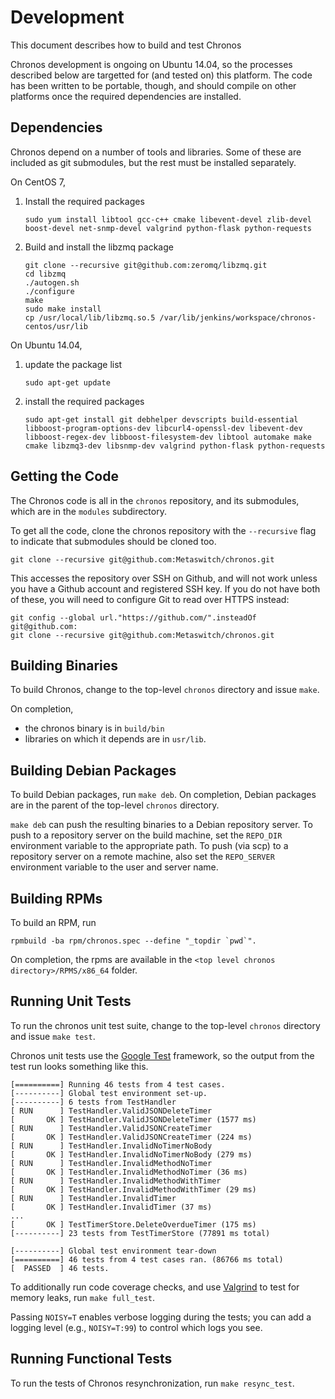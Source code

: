 # Development

This document describes how to build and test Chronos

Chronos development is ongoing on Ubuntu 14.04, so the processes described
below are targetted for (and tested on) this platform.  The code has been
written to be portable, though, and should compile on other platforms once the
required dependencies are installed.

## Dependencies

Chronos depend on a number of tools and libraries.  Some of these are
included as git submodules, but the rest must be installed separately.

On CentOS 7,

1.  Install the required packages

        sudo yum install libtool gcc-c++ cmake libevent-devel zlib-devel boost-devel net-snmp-devel valgrind python-flask python-requests

2.  Build and install the libzmq package

        git clone --recursive git@github.com:zeromq/libzmq.git
        cd libzmq
        ./autogen.sh
        ./configure
        make
        sudo make install
        cp /usr/local/lib/libzmq.so.5 /var/lib/jenkins/workspace/chronos-centos/usr/lib

On Ubuntu 14.04,

1.  update the package list

        sudo apt-get update

2.  install the required packages

        sudo apt-get install git debhelper devscripts build-essential libboost-program-options-dev libcurl4-openssl-dev libevent-dev libboost-regex-dev libboost-filesystem-dev libtool automake make cmake libzmq3-dev libsnmp-dev valgrind python-flask python-requests

## Getting the Code

The Chronos code is all in the `chronos` repository, and its submodules, which
are in the `modules` subdirectory.

To get all the code, clone the chronos repository with the `--recursive` flag to
indicate that submodules should be cloned too.

    git clone --recursive git@github.com:Metaswitch/chronos.git

This accesses the repository over SSH on Github, and will not work unless you have a Github account and registered SSH key. If you do not have both of these, you will need to configure Git to read over HTTPS instead:

    git config --global url."https://github.com/".insteadOf git@github.com:
    git clone --recursive git@github.com:Metaswitch/chronos.git

## Building Binaries

To build Chronos, change to the top-level `chronos` directory and issue `make`.

On completion,

* the chronos binary is in `build/bin`
* libraries on which it depends are in `usr/lib`.

## Building Debian Packages

To build Debian packages, run `make deb`.  On completion, Debian packages
are in the parent of the top-level `chronos` directory.

`make deb` can push the resulting binaries to a Debian
repository server.  To push to a repository server on the build machine, set
the `REPO_DIR` environment variable to the appropriate path.  To push (via
scp) to a repository server on a remote machine, also set the `REPO_SERVER`
environment variable to the user and server name.

## Building RPMs

To build an RPM, run

    rpmbuild -ba rpm/chronos.spec --define "_topdir `pwd`".

On completion, the rpms are available in the `<top level chronos directory>/RPMS/x86_64`
folder.

## Running Unit Tests

To run the chronos unit test suite, change to the top-level `chronos` directory and issue `make test`.

Chronos unit tests use the [Google Test](https://code.google.com/p/googletest/)
framework, so the output from the test run looks something like this.

    [==========] Running 46 tests from 4 test cases.
    [----------] Global test environment set-up.
    [----------] 6 tests from TestHandler
    [ RUN      ] TestHandler.ValidJSONDeleteTimer
    [       OK ] TestHandler.ValidJSONDeleteTimer (1577 ms)
    [ RUN      ] TestHandler.ValidJSONCreateTimer
    [       OK ] TestHandler.ValidJSONCreateTimer (224 ms)
    [ RUN      ] TestHandler.InvalidNoTimerNoBody
    [       OK ] TestHandler.InvalidNoTimerNoBody (279 ms)
    [ RUN      ] TestHandler.InvalidMethodNoTimer
    [       OK ] TestHandler.InvalidMethodNoTimer (36 ms)
    [ RUN      ] TestHandler.InvalidMethodWithTimer
    [       OK ] TestHandler.InvalidMethodWithTimer (29 ms)
    [ RUN      ] TestHandler.InvalidTimer
    [       OK ] TestHandler.InvalidTimer (37 ms)
    ...
    [       OK ] TestTimerStore.DeleteOverdueTimer (175 ms)
    [----------] 23 tests from TestTimerStore (77891 ms total)

    [----------] Global test environment tear-down
    [==========] 46 tests from 4 test cases ran. (86766 ms total)
    [  PASSED  ] 46 tests.

To additionally run code coverage checks, and use [Valgrind](http://valgrind.org/) to test for memory leaks, run `make full_test`.

Passing `NOISY=T` enables verbose logging during the tests; you can add a logging level (e.g., `NOISY=T:99`) to control which logs you see.

## Running Functional Tests

To run the tests of Chronos resynchronization, run `make resync_test`.
